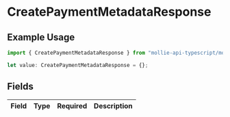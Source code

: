 # CreatePaymentMetadataResponse

## Example Usage

```typescript
import { CreatePaymentMetadataResponse } from "mollie-api-typescript/models/operations";

let value: CreatePaymentMetadataResponse = {};
```

## Fields

| Field       | Type        | Required    | Description |
| ----------- | ----------- | ----------- | ----------- |
